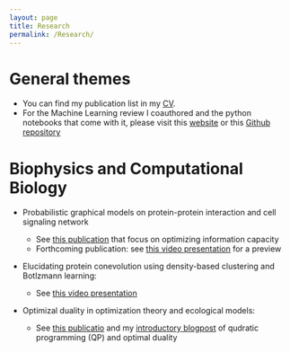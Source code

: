 ```yaml
---
layout: page
title: Research
permalink: /Research/
---
```


# General themes

  * You can find my publication list in my [CV](https://www.dropbox.com/s/0fl1yhye8zwfcjq/CHW_CV.pdf?dl=0). 
  * For the Machine Learning review I coauthored and the python notebooks that come with it, please visit this [website](http://physics.bu.edu/~pankajm/MLnotebooks.html) or this [Github repository](https://github.com/drckf/mlreview_notebooks)
  


# Biophysics and Computational Biology

  * Probabilistic graphical models on protein-protein interaction and cell signaling network
     * See [this publication](https://www.biorxiv.org/content/10.1101/469197v2) that focus on optimizing information capacity 
     * Forthcoming publication: see [this video presentation](https://www.dropbox.com/s/hujznfqx2526k6t/Signet_design.mov?dl=0) for a preview
     
  * Elucidating protein conevolution using density-based clustering and Botlzmann learning:
     * See [this video presentation](https://www.dropbox.com/s/be3rc7de5jjcuit/protein_coevol.m4v?dl=0)
  
  * Optimizal duality in optimization theory and ecological models:
     * See [this publicatio](https://arxiv.org/abs/1809.04221) and my [introductory blogpost](https://chinghao0703.github.io/Recent-research-update/) of qudratic programming (QP) and optimal duality
  
  
 
  
  
  
